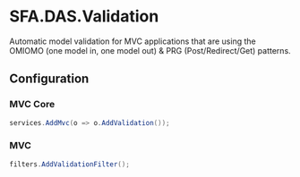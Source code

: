 # SFA.DAS.Validation

Automatic model validation for MVC applications that are using the OMIOMO (one model in, one model out) & PRG (Post/Redirect/Get) patterns.

## Configuration

### MVC Core

```c#
services.AddMvc(o => o.AddValidation());
```

### MVC

```c#
filters.AddValidationFilter();
```